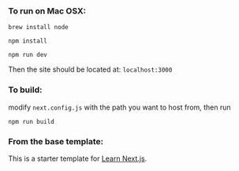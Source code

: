 ### To run on Mac OSX:

`brew install node`

`npm install`

`npm run dev`

Then the site should be located at: `localhost:3000`

### To build:

modify `next.config.js` with the path you want to host from, then run

`npm run build`

### From the base template:

This is a starter template for [Learn Next.js](https://nextjs.org/learn).
